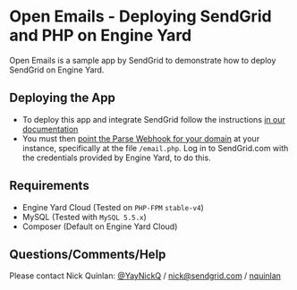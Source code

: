 # Open Emails - Deploying SendGrid and PHP on Engine Yard

Open Emails is a sample app by SendGrid to demonstrate how to deploy SendGrid on Engine Yard.

## Deploying the App
- To deploy this app and integrate SendGrid follow the instructions [in our documentation](http://sendgrid.com/docs/Integrate/Partners/EngineYard.html#-Deploying-a-PHP-App-With-SendGrid-and-Engine-Yard)
- You must then [point the Parse Webhook for your domain](http://sendgrid.com/docs/API_Reference/Webhooks/parse.html) at your instance, specifically at the file `/email.php`. Log in to SendGrid.com with the credentials provided by Engine Yard, to do this.

## Requirements
* Engine Yard Cloud (Tested on `PHP-FPM` `stable-v4`)
* MySQL (Tested with `MySQL 5.5.x`)
* Composer (Default on Engine Yard Cloud)

## Questions/Comments/Help

Please contact Nick Quinlan: [@YayNickQ](http://twitter.com/YayNickQ) / <nick@sendgrid.com> / [nquinlan](http://github.com/nquinlan)